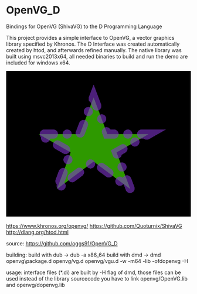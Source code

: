 # OpenVG_D
Bindings for OpenVG (ShivaVG) to the D Programming Language

This project provides a simple interface to OpenVG, a vector graphics library specified by Khronos. The D Interface was created automatically created by htod, and afterwards refined manually. The native library was built using msvc2013x64, all needed binaries to build and run the demo are included for windows x64. 

![Demo Screenshot](screenshot.png)

https://www.khronos.org/openvg/
https://github.com/Quoturnix/ShivaVG
http://dlang.org/htod.html

source: https://github.com/oggs91/OpenVG_D

building:
build with dub -> dub -a x86_64
build with dmd -> dmd openvg\package.d openvg/vg.d openvg/vgu.d -w -m64 -lib -ofdopenvg -H

usage:
interface files (*.di) are built by -H flag of dmd, those files can be used instead of the library sourcecode
you have to link openvg/OpenVG.lib and openvg/dopenvg.lib
